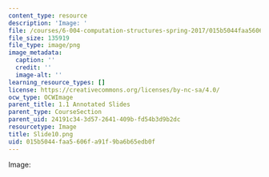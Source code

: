 ```yaml
---
content_type: resource
description: 'Image: '
file: /courses/6-004-computation-structures-spring-2017/015b5044faa5606fa91f9ba6b65edb0f_Slide10.png
file_size: 135919
file_type: image/png
image_metadata:
  caption: ''
  credit: ''
  image-alt: ''
learning_resource_types: []
license: https://creativecommons.org/licenses/by-nc-sa/4.0/
ocw_type: OCWImage
parent_title: 1.1 Annotated Slides
parent_type: CourseSection
parent_uid: 24191c34-3d57-2641-409b-fd54b3d9b2dc
resourcetype: Image
title: Slide10.png
uid: 015b5044-faa5-606f-a91f-9ba6b65edb0f
---
```

Image: 